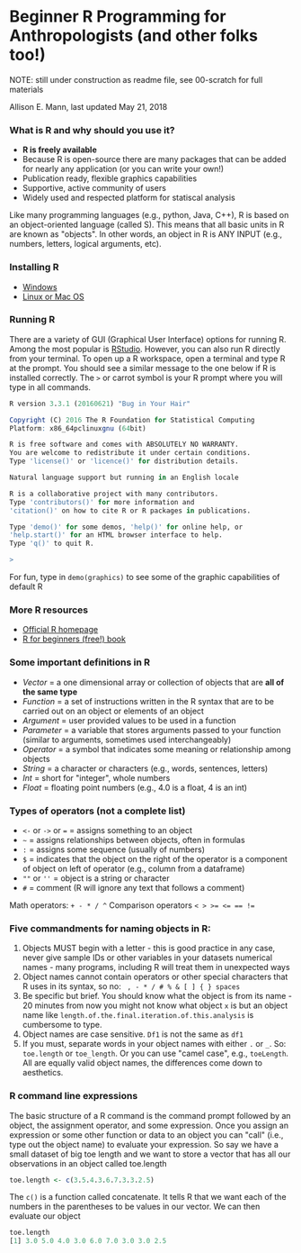 # Beginner R Programming for Anthropologists (and other folks too!)

NOTE: still under construction as readme file, see 00-scratch for full materials

Allison E. Mann, last updated May 21, 2018

### What is R and why should you use it?

* **R is freely available**
* Because R is open-source there are many packages that can be added for nearly any application (or you can write your own!)
* Publication ready, flexible graphics capabilities
* Supportive, active community of users
* Widely used and respected platform for statiscal analysis

Like many programming languages (e.g., python, Java, C++), R is based on an object-oriented language (called S). This means that all basic units in R are known as "objects". In other words, an object in R is ANY INPUT (e.g., numbers, letters, logical arguments, etc). 

### Installing R
* [Windows](https://cran.r-project.org/doc/manuals/r-release/R-admin.html#Installing-R-under-Windows)
* [Linux or Mac OS](https://cran.r-project.org/doc/manuals/r-release/R-admin.html#Installing-R-under-Unix_002dalikes)

### Running R

There are a variety of GUI (Graphical User Interface) options for running R. Among the most popular is [RStudio](https://rstudio.com/). However, you can also run R directly from your terminal. To open up a R workspace, open a terminal and type R at the prompt. You should see a similar message to the one below if R is installed correctly. The ```>``` or carrot symbol is your R prompt where you will type in all commands. 

```R
R version 3.3.1 (2016­06­21) "Bug in Your Hair"

Copyright (C) 2016 The R Foundation for Statistical Computing
Platform: x86_64­pc­linux­gnu (64­bit)

R is free software and comes with ABSOLUTELY NO WARRANTY.
You are welcome to redistribute it under certain conditions.
Type 'license()' or 'licence()' for distribution details.  

Natural language support but running in an English locale

R is a collaborative project with many contributors. 
Type 'contributors()' for more information and
'citation()' on how to cite R or R packages in publications.

Type 'demo()' for some demos, 'help()' for on­line help, or
'help.start()' for an HTML browser interface to help.
Type 'q()' to quit R.

>
```

For fun, type in ```demo(graphics)``` to see some of the graphic capabilities of default R

### More R resources
* [Official R homepage](https://www.r-project.org/)
* [R for beginners (free!) book](https://cran.r-project.org/doc/contrib/Paradis-rdebuts_en.pdf)

### Some important definitions in R
* *Vector* = a one dimensional array or collection of objects that are **all of the same type**
* *Function* = a set of instructions written in the R syntax that are to be carried out on an object or elements of an object
* *Argument* = user provided values to be used in a function
* *Parameter* = a variable that stores arguments passed to your function (similar to arguments, sometimes used interchangeably)
* *Operator* = a symbol that indicates some meaning or relationship among objects
* *String* = a character or characters (e.g., words, sentences, letters)
* *Int* = short for "integer", whole numbers
* *Float* = floating point numbers (e.g., 4.0 is a float, 4 is an int)

### Types of operators (not a complete list)
* ```<-``` or ```->``` or ```=``` = assigns something to an object
* ```~``` = assigns relationships between objects, often in formulas
* ```:``` = assigns some sequence (usually of numbers)
* ```$``` = indicates that the object on the right of the operator is a component of object on left of operator (e.g., column from a dataframe)
* ```""``` or ```''``` = object is a string or character
* ```#``` = comment (R will ignore any text that follows a comment)

Math operators: ```+ - * / ^```
Comparison operators ```< > >= <= == !=```

### Five commandments for naming objects in R:
1. Objects MUST begin with a letter - this is good practice in any case, never give sample IDs or other variables in your datasets numerical names - many programs, including R will treat them in unexpected ways
2. Object names cannot contain operators or other special characters that R uses in its syntax, so no: ``` , - * / # % & [ ] { } spaces```
3. Be specific but brief. You should know what the object is from its name - 20 minutes from now you might not know what object ```x``` is but an object name like ```length.of.the.final.iteration.of.this.analysis``` is cumbersome to type.
4. Object names are case sensitive. ```Df1``` is not the same as ```df1```
5. If you must, separate words in your object names with either ```.``` or ```_```. So: ```toe.length``` or ```toe_length```. Or you can use "camel case", e.g., ```toeLength```. All are equally valid object names, the differences come down to aesthetics.

### R command line expressions

The basic structure of a R command is the command prompt followed by an object, the assignment operator, and some expression. Once you assign an expression or some other function or data to an object you can "call" (i.e., type out the object name) to evaluate your expression. So say we have a small dataset of big toe length and we want to store a vector that has all our observations in an object called toe.length

```R
toe.length <- c(3.5.4.3.6.7.3.3.2.5)
```

The ```c()``` is a function called concatenate. It tells R that we want each of the numbers in the parentheses to be values in our vector. We can then evaluate our object

```R
toe.length
[1] 3.0 5.0 4.0 3.0 6.0 7.0 3.0 3.0 2.5
```
